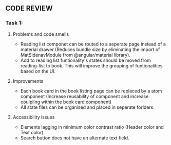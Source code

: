 ## CODE REVIEW

### Task 1:

1. Problems and code smells
    -  Reading list componet can be routed to a seperate page instead of a material drawer (Reduces bundle size by eliminating the import of MatSidenavModule from @angular/material library). 
    - Add to reading list funtionality's states should be moved from reading-list to book. This will improve the grouping of funtionalities based on the UI.

2. Improvements
    - Each book card in the book listing page can be replaced by a atom component (Increase reusability of component and increase coulpling within the book card component) 
    - All state files can be organised and placed in seperate forlders.

3. Accessibility issues
    - Elements lagging in minimum color contrast ratio (Header color and Text color)
    - Search button does not have an alternate text field.

